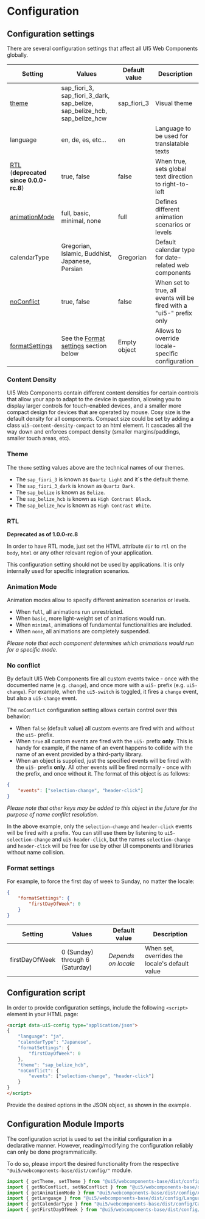 # Configuration


## Configuration settings

There are several configuration settings that affect all UI5 Web Components globally.

  Setting    |                     Values                      | Default value |                          Description
------------ | ----------------------------------------------- | ------------- | -------------------------------------------------------------
[theme](#theme)        | sap_fiori_3, sap_fiori_3_dark, sap_belize, sap_belize_hcb, sap_belize_hcw | sap_fiori_3   | Visual theme
language     | en, de, es, etc...                              | en            | Language to be used for translatable texts
[RTL](#rtl) (**deprecated since 0.0.0-rc.8**)    | true, false                                     | false         | When true, sets global text direction to right-to-left
[animationMode](#animationMode)  | full, basic, minimal, none  | full          | Defines different animation scenarios or levels
calendarType | Gregorian, Islamic, Buddhist, Japanese, Persian | Gregorian     | Default calendar type for date-related web components
[noConflict](#noConflict)  | true, false | false                            | When set to true, all events will be fired with a "ui5-" prefix only
[formatSettings](#formatSettings)| See the [Format settings](#formatSettings) section below		| Empty object | Allows to override locale-specific configuration

### Content Density

UI5 Web Components contain different content densities for certain controls that allow your app to adapt to the device in question, allowing you to display larger controls for touch-enabled devices, and a smaller more compact design for devices that are operated by mouse. Cosy size is the default density for all components. Compact size could be set by adding a class `ui5-content-density-compact` to an html element. It cascades all the way down and enforces compact density (smaller margins/paddings, smaller touch areas, etc).

<a name="theme"></a>
### Theme
The `theme` setting values above are the technical names of our themes.
- The `sap_fiori_3` is known as `Quartz Light` and it`s the default theme.
- The `sap_fiori_3_dark` is known as `Quartz Dark`.
- The `sap_belize` is known as `Belize`.
- The `sap_belize_hcb` is known as `High Contrast Black`.
- The `sap_belize_hcw` is known as `High Contrast White`.

<a name="rtl"></a>
### RTL
**Deprecated as of 1.0.0-rc.8**

In order to have RTL mode, just set the HTML attribute `dir` to `rtl` on the `body`, `html` or any other relevant region of your application.

This configuration setting should not be used by applications. It is only internally used for specific integration scenarios.

<a name="animationMode"></a>
### Animation Mode

Animation modes allow to specify different animation scenarios or levels.
 - When `full`, all animations run unrestricted.
 - When `basic`, more light-weight set of animations would run.
 - When `minimal`, animations of fundamental functionalities are included.
 - When `none`, all animations are completely suspended.

*Please note that each component determines which animations would run for a specific mode.*

<a name="noConflict"></a>
### No conflict

By default UI5 Web Components fire all custom events twice - once with the documented name (e.g. `change`), and once more with a `ui5-` prefix (e.g. `ui5-change`).
For example, when the `ui5-switch` is toggled, it fires a `change` event, but also a `ui5-change` event.

The `noConflict` configuration setting allows certain control over this behavior:
 - When `false` (default value) all custom events are fired with and without the `ui5-` prefix.
 - When `true` all custom events are fired with the `ui5-` prefix **only**. 
 This is handy for example, if the name of an event happens to collide with the name of an event provided by a third-party library.
 - When an object is supplied, just the specified events will be fired with the `ui5-` prefix **only**.
 All other events will be fired normally - once with the prefix, and once without it. 
 The format of this object is as follows:
 ```json
 {
	 "events": ["selection-change", "header-click"]
 }
 ```
 *Please note that other keys may be added to this object in the future for the purpose of name conflict resolution.*
 
 In the above example, only the `selection-change` and `header-click` events will be fired with a prefix. 
 You can still use them by listening to `ui5-selection-change` and `ui5-header-click`, but the names `selection-change` and `header-click` will be
 free for use by other UI components and libraries without name collision.

<a name="formatSettings"></a>
### Format settings

For example, to force the first day of week to Sunday, no matter the locale:

```json
{
	"formatSettings": {
		"firstDayOfWeek": 0
	}
}
```

  Setting    |                     Values                      | Default value |                          Description
------------ | ----------------------------------------------- | ------------- | -------------------------------------------------------------
firstDayOfWeek | 0 (Sunday) through 6 (Saturday) | *Depends on locale*     | When set, overrides the locale's default value


## Configuration script

In order to provide configuration settings, include the following ```<script>``` element in your HTML page:

```html
<script data-ui5-config type="application/json">
{
	"language": "ja",
	"calendarType": "Japanese",
	"formatSettings": {
		"firstDayOfWeek": 0
	},
	"theme": "sap_belize_hcb",
	"noConflict": {
		"events": ["selection-change", "header-click"]
	}
}
</script>
```

Provide the desired options in the JSON object, as shown in the example.

## Configuration Module Imports

The configuration script is used to set the initial configuration in a declarative manner.
However, reading/modifying the configuration reliably can only be done programmatically.

To do so, please import the desired functionality from the respective `"@ui5/webcomponents-base/dist/config/"` module.

```js
import { getTheme, setTheme } from "@ui5/webcomponents-base/dist/config/Theme.js";
import { getNoConflict, setNoConflict } from "@ui5/webcomponents-base/dist/config/NoConflict.js";
import { getAnimationMode } from "@ui5/webcomponents-base/dist/config/AnimationMode.js";
import { getLanguage } from "@ui5/webcomponents-base/dist/config/Language.js";
import { getCalendarType } from "@ui5/webcomponents-base/dist/config/CalendarType.js";
import { getFirstDayOfWeek } from "@ui5/webcomponents-base/dist/config/FormatSettings.js";
```
